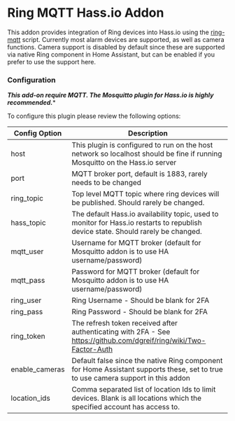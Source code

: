 # Ring MQTT Hass.io Addon
This addon provides integration of Ring devices into Hass.io using the [ring-mqtt](https://github.com/tsightler/ring-mqtt) script.  Currently most alarm devices are supported, as well as camera functions.  Camera support is disabled by default since these are supported via native Ring component in Home Assistant, but can be enabled if you prefer to use the support here.

### Configuration

***This add-on require MQTT.  The Mosquitto plugin for Hass.io is highly recommended.****

To configure this plugin please review the following options:

| Config Option | Description |
| --- | --- |
| host | This plugin is configured to run on the host network so localhost should be fine if running Mosquitto on the Hass.io server |
| port | MQTT broker port, default is 1883, rarely needs to be changed |
| ring_topic | Top level MQTT topic where ring devices will be published.  Should rarely be changed.  |
| hass_topic | The default Hass.io availability topic, used to monitor for Hass.io restarts to republish device state.  Should rarely be changed. |
| mqtt_user | Username for MQTT broker (default for Mosquitto addon is to use HA username/password) |
| mqtt_pass | Password for MQTT broker (default for Mosquitto addon is to use HA username/password) |
| ring_user | Ring Username - Should be blank for 2FA |
| ring_pass | Ring Password - Should be blank for 2FA |
| ring_token | The refresh token received after authenticating with 2FA - See https://github.com/dgreif/ring/wiki/Two-Factor-Auth |
| enable_cameras | Default false since the native Ring component for Home Assistant supports these, set to true to use camera support in this addon |
| location_ids | Comma separated list of location Ids to limit devices.  Blank is all locations which the specified account has access to. |

